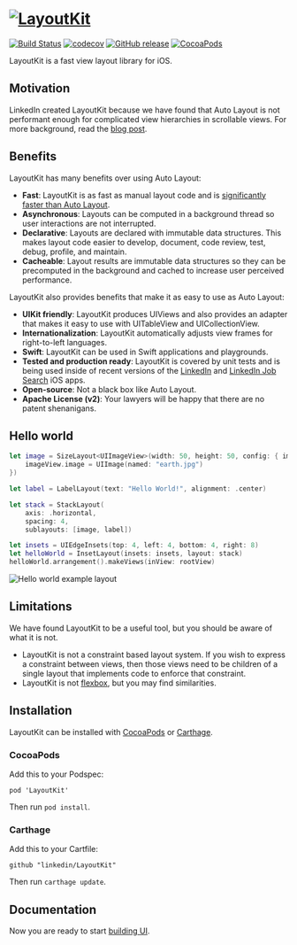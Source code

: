 # [![LayoutKit](https://cdn.rawgit.com/linkedin/LayoutKit/master/docs/img/layoutkit.svg)](http://layoutkit.org/)

[![Build Status](https://travis-ci.org/linkedin/LayoutKit.svg?branch=master)](https://travis-ci.org/linkedin/LayoutKit)
[![codecov](https://codecov.io/gh/linkedin/LayoutKit/branch/master/graph/badge.svg)](https://codecov.io/gh/linkedin/LayoutKit)
[![GitHub release](https://img.shields.io/github/release/linkedin/layoutkit.svg?maxAge=2592000)]()
[![CocoaPods](https://img.shields.io/cocoapods/p/LayoutKit.svg?maxAge=2592000)]()

LayoutKit is a fast view layout library for iOS.

## Motivation

LinkedIn created LayoutKit because we have found that Auto Layout is not performant enough for complicated view hierarchies in scrollable views.
For more background, read the [blog post](https://engineering.linkedin.com/blog/2016/06/open-sourcing-layoutkit--a-fast-view-layout-library-for-ios-appl).

## Benefits

LayoutKit has many benefits over using Auto Layout:

- **Fast**: LayoutKit is as fast as manual layout code and is [significantly faster than Auto Layout](http://layoutkit.org/benchmarks).
- **Asynchronous**: Layouts can be computed in a background thread so user interactions are not interrupted.
- **Declarative**: Layouts are declared with immutable data structures. This makes layout code easier to develop, document, code review, test, debug, profile, and maintain.
- **Cacheable**: Layout results are immutable data structures so they can be precomputed in the background and cached to increase user perceived performance.

LayoutKit also provides benefits that make it as easy to use as Auto Layout:

- **UIKit friendly**: LayoutKit produces UIViews and also provides an adapter that makes it easy to use with UITableView and UICollectionView.
- **Internationalization**: LayoutKit automatically adjusts view frames for right-to-left languages.
- **Swift**: LayoutKit can be used in Swift applications and playgrounds.
- **Tested and production ready**: LayoutKit is covered by unit tests and is being used inside of recent versions of the [LinkedIn](https://itunes.apple.com/us/app/linkedin/id288429040?mt=8) and [LinkedIn Job Search](https://itunes.apple.com/us/app/linkedin-job-search/id886051313?mt=8) iOS apps.
- **Open-source**: Not a black box like Auto Layout.
- **Apache License (v2)**: Your lawyers will be happy that there are no patent shenanigans.

## Hello world

```swift
let image = SizeLayout<UIImageView>(width: 50, height: 50, config: { imageView in
    imageView.image = UIImage(named: "earth.jpg")
})

let label = LabelLayout(text: "Hello World!", alignment: .center)

let stack = StackLayout(
    axis: .horizontal,
    spacing: 4,
    sublayouts: [image, label])

let insets = UIEdgeInsets(top: 4, left: 4, bottom: 4, right: 8)
let helloWorld = InsetLayout(insets: insets, layout: stack)
helloWorld.arrangement().makeViews(inView: rootView)
```

![Hello world example layout](http://layoutkit.org/img/helloworld.png)

## Limitations

We have found LayoutKit to be a useful tool, but you should be aware of what it is not.

* LayoutKit is not a constraint based layout system. If you wish to express a constraint between views, then those views need to be children of a single layout that implements code to enforce that constraint.
* LayoutKit is not [flexbox](https://www.w3.org/TR/css-flexbox-1/), but you may find similarities.

## Installation

LayoutKit can be installed with [CocoaPods](https://cocoapods.org/) or [Carthage](https://github.com/Carthage/Carthage).

### CocoaPods

Add this to your Podspec:
```
pod 'LayoutKit'
```

Then run `pod install`.

### Carthage

Add this to your Cartfile:
```
github "linkedin/LayoutKit"
```

Then run `carthage update`.

## Documentation

Now you are ready to start [building UI](http://layoutkit.org/building-ui).
